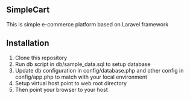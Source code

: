 ## SimpleCart
 
This is simple e-commerce platform based on Laravel framework

## Installation

1. Clone this repository
2. Run db script in db/sample_data.sql to setup database
3. Update db configuration in config/database.php and other config in config/app.php to match with your local environment
4. Setup virtual host point to web root directory
5. Then point your browser to your host


